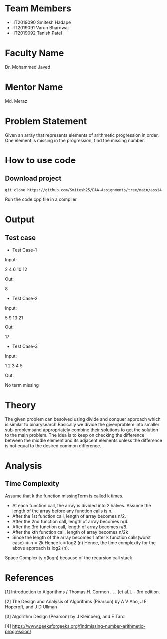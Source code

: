# Team Members

* IIT2019090 Smitesh Hadape 
* IIT2019091 Varun Bhardwaj
* IIT2019092 Tanish Patel

# Faculty Name
Dr. Mohammed Javed

# Mentor Name
Md. Meraz

# Problem Statement
Given an array that represents elements of arithmetic progression in
order. One element is missing in the progression, find the missing
number.

# How to use code
## Download project
`git clone https://github.com/Smitesh25/DAA-Assignments/tree/main/assi4`

Run the code.cpp file in a compiler

# Output

## Test case


* Test Case-1

Input:

2 4 6 10 12

Out:

8

* Test Case-2

Input:

5 9 13 21

Out:

17

* Test Case-3

Input:

1 2 3 4 5

Out:

No term missing

# Theory
The given problem can besolved using divide and conquer approach which is similar to binarysearch.Basically we divide the givenproblem into smaller sub-problemsand appropriately combine their solutions to get the solution to the main problem.
The idea is to keep on checking the difference between the middle element and its adjacent elements unless the difference is not equal to the desired common difference.

# Analysis
## Time Complexity
Assume that k the function missingTerm is called k times.
- At each function call, the array is divided into 2 halves. Assume the length of the array before any function calls is n.
- After the 1st function call, length of array becomes n/2.
- After the 2nd function call, length of array becomes n/4.
- After the 3rd function call, length of array becomes n/8.
- After the kth function call, length of array becomes n/2k
- Since the length of the array becomes 1 after k function calls(worst case)
=> n = 2k
Hence k = log2 (n)
Hence, the time complexity for the above approach is log2 (n).

Space Complexity
o(logn) because of the recursion call stack 

# References

[1] Introduction to Algorithms / Thomas H. Cormen . . . [et al.]. - 3rd edition.

[2] The Design and Analysis of Algorithms (Pearson) by A V Aho, J E Hopcroft, and J D Ullman

[3] Algorithm Design (Pearson) by J Kleinberg, and E Tard

[4] https://www.geeksforgeeks.org/findmissing-number-arithmetic-progression/
